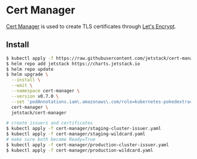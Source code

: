 # Cert Manager

[Cert Manager](https://github.com/jetstack/cert-manager) is used to create TLS
certificates through [Let's Encrypt](https://letsencrypt.org/).

## Install

```sh
$ kubectl apply -f https://raw.githubusercontent.com/jetstack/cert-manager/release-0.7/deploy/manifests/00-crds.yaml
$ helm repo add jetstack https://charts.jetstack.io
$ helm repo update
$ helm upgrade \
  --install \
  --wait \
  --namespace cert-manager \
  --version v0.7.0 \
  --set 'podAnnotations.iam\.amazonaws\.com/role=kubernetes-pokedextracker-cert-manager' \
  cert-manager \
  jetstack/cert-manager

# create issuers and certificates
$ kubectl apply -f cert-manager/staging-cluster-issuer.yaml
$ kubectl apply -f cert-manager/staging-wildcard.yaml
# make sure both become Ready=True
$ kubectl apply -f cert-manager/production-cluster-issuer.yaml
$ kubectl apply -f cert-manager/production-wildcard.yaml
```
